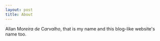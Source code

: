 ```yaml
---
layout: post
title: About
---
```

 
Allan Mo*reira* d*e* C*arvalho*, that is my name and this blog-like website's name too.
